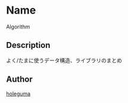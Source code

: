 Name
====
Algorithm

## Description
よく/たまに使うデータ構造、ライブラリのまとめ

## Author
[holeguma](https://github.com/holeguma)
